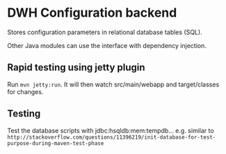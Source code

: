 DWH Configuration backend
=========================

Stores configuration parameters in relational database tables (SQL).

Other Java modules can use the interface with dependency injection.

Rapid testing using jetty plugin
--------------------------------
Run `mvn jetty:run`. It will then watch src/main/webapp and target/classes for changes.

Testing
-------

Test the database scripts with jdbc:hsqldb:mem:tempdb... 
e.g. similar to `http://stackoverflow.com/questions/11396219/init-database-for-test-purpose-during-maven-test-phase`

